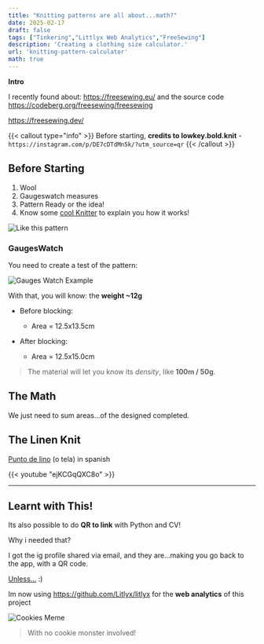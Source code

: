 ```yaml
---
title: "Knitting patterns are all about...math?"
date: 2025-02-17
draft: false
tags: ["Tinkering","Littlyx Web Analytics","FreeSewing"]
description: 'Creating a clothing size calculator.'
url: 'knitting-pattern-calculator'
math: true
---
```



**Intro**

I recently found about: https://freesewing.eu/ and the source code https://codeberg.org/freesewing/freesewing

https://freesewing.dev/


{{< callout type="info" >}}
Before starting, **credits to lowkey.bold.knit** - `https://instagram.com/p/DE7cDTdMn5k/?utm_source=qr`
{{< /callout >}}


## Before Starting

1. Wool
2. Gaugeswatch measures
3. Pattern Ready or the idea!
4. Know some [cool Knitter](https://cozyknittingclub.com/) to explain you how it works!

![Like this pattern](/blog_img/apps/knitting/pattern.png)

### GaugesWatch

You need to create a test of the pattern:

![Gauges Watch Example](/blog_img/apps/knitting/gaugeswatch.jpeg)

With that, you will know: the **weight ~12g**

* Before blocking:
    * Area = 12.5x13.5cm

* After blocking:
    * Area = 12.5x15.0cm

> The material will let you know its *density*, like **100m / 50g**.

## The Math

We just need to sum areas...of the designed completed.

## The Linen Knit

[Punto de lino](https://www.youtube.com/watch?v=ejKCGqQXC8o) (o tela) in spanish

<!--
https://www.youtube.com/watch?v=ejKCGqQXC8o
-->

{{< youtube "ejKCGqQXC8o" >}}


---

## Learnt with This!

Its also possible to do **QR to link** with Python and CV!

Why i needed that?

I got the ig profile shared via email, and they are...making you go back to the app, with a QR code.

[Unless...](https://jalcocert.github.io/JAlcocerT/software-for-weddings/#what-i-learnt) :)

Im now using https://github.com/Litlyx/litlyx for the **web analytics** of this project

![Cookies Meme](/blog_img/web/COOKIES.jpg)

> With no cookie monster involved!